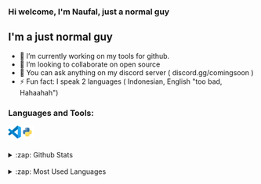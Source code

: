 ### Hi welcome, I'm Naufal, just a normal guy

## I'm a just normal guy
- 🔭 I’m currently working on my tools for github.
- 👯 I’m looking to collaborate on open source
- 💬 You can ask anything on my discord server ( discord.gg/comingsoon )
- ⚡ Fun fact: I speak 2 languages ( Indonesian, English "too bad, Hahaahah")

### Languages and Tools:
[<img align="left" alt="Visual Studio Code" width="26px" src="https://raw.githubusercontent.com/github/explore/80688e429a7d4ef2fca1e82350fe8e3517d3494d/topics/visual-studio-code/visual-studio-code.png" />][youtube]
[<img align="left" alt="python" width="26px" src="https://raw.githubusercontent.com/github/explore/80688e429a7d4ef2fca1e82350fe8e3517d3494d/topics/python/python.png" />][youtube]


<br />
<br />
<br />


<details>
  <summary>:zap: Github Stats</summary>
<img align="left" alt="EnoughForYou's GitHub stats" src="https://github-readme-stats.vercel.app/api?username=EnoughForYou&theme=midnight-purple&show_icons=true"/>
</details>



</br>
<details>
  <summary>:zap: Most Used Languages</summary>

<img align="left" alt="EnoughForYou's GitHub Top Languages" src="https://github-readme-stats.vercel.app/api/top-langs/?username=EnoughForYou" />

</details>
<br />


[youtube]: https://www.youtube.com/channel/UCr8ENw2KSyxIEKVoLtk4qRg
